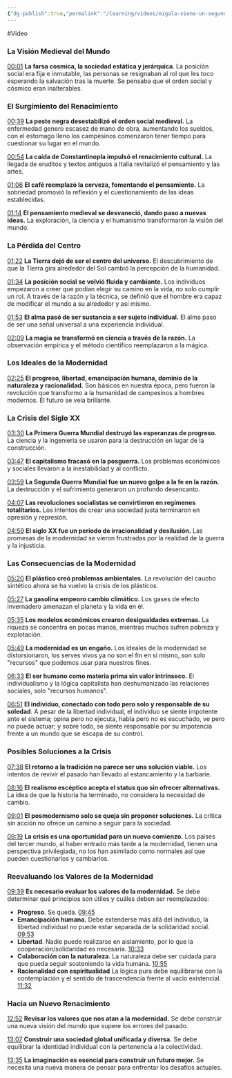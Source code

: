 ```yaml
---
{"dg-publish":true,"permalink":"/learning/videos/migala-viene-un-segundo-renacimiento/","created":"2025-01-21T17:44","updated":"2025-01-21T18:39"}
---
```


#Video

### La Visión Medieval del Mundo
[00:01](https://www.youtube.com/watch?v=gVKbtsaH3u8&t=1)
**La farsa cosmica, la sociedad estática y jerárquica**. La posición social era fija e inmutable, las personas se resignaban al rol que les toco esperando la salvación tras la muerte. Se pensaba que el orden social y cósmico eran inalterables.

### El Surgimiento del Renacimiento
[00:39](https://www.youtube.com/watch?t=39&v=gVKbtsaH3u8)
**La peste negra desestabilizó el orden social medieval.** La enfermedad genero escasez de mano de obra, aumentando los sueldos, con el estomago lleno los campesinos comenzaron  tener tiempo para cuestionar su lugar en el mundo.

[00:54](https://www.youtube.com/watch?t=54&v=gVKbtsaH3u8)
**La caída de Constantinopla impulsó el renacimiento cultural.** La llegada de eruditos y textos antiguos a Italia revitalizó el pensamiento y las artes.

[01:06](https://www.youtube.com/watch?t=66&v=gVKbtsaH3u8)
**El café reemplazó la cerveza, fomentando el pensamiento.** La sobriedad promovió la reflexión y el cuestionamiento de las ideas establecidas.

[01:14](https://www.youtube.com/watch?t=74&v=gVKbtsaH3u8)
**El pensamiento medieval se desvaneció, dando paso a nuevas ideas.** La exploración, la ciencia y el humanismo transformaron la visión del mundo.

### La Pérdida del Centro
[01:22](https://www.youtube.com/watch?t=82&v=gVKbtsaH3u8)
**La Tierra dejó de ser el centro del universo.** El descubrimiento de que la Tierra gira alrededor del Sol cambió la percepción de la humanidad.

[01:34](https://www.youtube.com/watch?t=94&v=gVKbtsaH3u8)
**La posición social se volvió fluida y cambiante.** Los individuos empezaron a creer que podían elegir su camino en la vida, no solo cumplir un rol. A través de la razón y la técnica, se definió que el hombre era capaz de modificar el mundo a su alrededor y así mismo.

[01:53](https://www.youtube.com/watch?t=113&v=gVKbtsaH3u8)
**El alma pasó de ser sustancia a ser sujeto individual.** El alma paso de ser una señal universal a una experiencia individual.

[02:09](https://www.youtube.com/watch?t=129&v=gVKbtsaH3u8)
**La magia se transformó en ciencia a través de la razón.** La observación empírica y el método científico reemplazaron a la mágica.

### Los Ideales de la Modernidad
[02:25](https://www.youtube.com/watch?t=145&v=gVKbtsaH3u8)
**El progreso, libertad, emancipación humana, dominio de la naturaleza y racionalidad.** Son básicos en nuestra época, pero fueron la revolución que transformo a la humanidad de campesinos a hombres modernos. El futuro se veía brillante.

### La Crisis del Siglo XX
[03:30](https://www.youtube.com/watch?t=210&v=gVKbtsaH3u8)
**La Primera Guerra Mundial destruyó las esperanzas de progreso.** La ciencia y la ingeniería se usaron para la destrucción en lugar de la construcción.

[03:47](https://www.youtube.com/watch?t=227&v=gVKbtsaH3u8)
**El capitalismo fracasó en la posguerra.** Los problemas económicos y sociales llevaron a la inestabilidad y al conflicto.

[03:59](https://www.youtube.com/watch?t=239&v=gVKbtsaH3u8)
**La Segunda Guerra Mundial fue un nuevo golpe a la fe en la razón.** La destrucción y el sufrimiento generaron un profundo desencanto.

[04:07](https://www.youtube.com/watch?t=247&v=gVKbtsaH3u8)
**Las revoluciones socialistas se convirtieron en regímenes totalitarios.** Los intentos de crear una sociedad justa terminaron en opresión y represión.

[04:59](https://www.youtube.com/watch?t=299&v=gVKbtsaH3u8)
**El siglo XX fue un periodo de irracionalidad y desilusión.** Las promesas de la modernidad se vieron frustradas por la realidad de la guerra y la injusticia.

### Las Consecuencias de la Modernidad
[05:20](https://www.youtube.com/watch?t=320&v=gVKbtsaH3u8)
**El plástico creó problemas ambientales.** La revolución del caucho sintético ahora se ha vuelvo la crisis de los plásticos.

[05:27](https://www.youtube.com/watch?t=327&v=gVKbtsaH3u8)
**La gasolina empeoro cambio climático.** Los gases de efecto invernadero amenazan el planeta y la vida en él.

[05:35](https://www.youtube.com/watch?t=335&v=gVKbtsaH3u8)
**Los modelos económicos crearon desigualdades extremas.** La riqueza se concentra en pocas manos, mientras muchos sufren pobreza y explotación.

[05:49](https://www.youtube.com/watch?t=349&v=gVKbtsaH3u8)
**La modernidad es un engaño.** Los ideales de la modernidad se distorsionaron, los serves vivos ya no son el fin en si mismo, son solo "recursos" que podemos usar para nuestros fines. 

[06:33](https://www.youtube.com/watch?t=393&v=gVKbtsaH3u8)
**El ser humano como materia prima sin valor intrínseco.** El individualismo y la lógica capitalista han deshumanizado las relaciones sociales, solo "recursos humanos".

[06:51](https://www.youtube.com/watch?t=411&v=gVKbtsaH3u8)
**El individuo, conectado con todo pero solo y responsable de su soledad**. A pesar de la libertad individual, el individuo se siente impotente ante el sistema; opina pero no ejecuta, habla pero no es escuchado, ve pero no puede actuar; y sobre todo, se siente responsable por su impotencia frente a un mundo que se escapa de su control.

### Posibles Soluciones a la Crisis
[07:38](https://www.youtube.com/watch?t=458&v=gVKbtsaH3u8)
**El retorno a la tradición no parece ser una solución viable.** Los intentos de revivir el pasado han llevado al estancamiento y la barbarie.

[08:16](https://www.youtube.com/watch?t=496&v=gVKbtsaH3u8)
**El realismo escéptico acepta el status quo sin ofrecer alternativas.** La idea de que la historia ha terminado, no considera la necesidad de cambio.

[09:01](https://www.youtube.com/watch?t=541&v=gVKbtsaH3u8)
**El posmodernismo solo se queja sin proponer soluciones.** La crítica sin acción no ofrece un camino a seguir para la sociedad.

[09:19](https://www.youtube.com/watch?t=559&v=gVKbtsaH3u8)
**La crisis es una oportunidad para un nuevo comienzo.** Los países del tercer mundo, al haber entrado más tarde a la modernidad, tienen una perspectiva privilegiada, no los han asimilado como normales así que pueden cuestionarlos y cambiarlos.

### Reevaluando los Valores de la Modernidad
[09:39](https://www.youtube.com/watch?t=579&v=gVKbtsaH3u8)
**Es necesario evaluar los valores de la modernidad.** Se debe determinar qué principios son útiles y cuáles deben ser reemplazados:
- **Progreso**. Se queda. [09:45](https://www.youtube.com/watch?t=585&v=gVKbtsaH3u8) 
- **Emancipación humana.**  Debe extenderse más allá del individuo, la libertad individual no puede estar separada de la solidaridad social. [09:53](https://www.youtube.com/watch?t=593&v=gVKbtsaH3u8) 
- **Libertad**. Nadie puede realizarse en aislamiento, por lo que la cooperación/solidaridad es necesaria. [10:33](https://www.youtube.com/watch?t=633&v=gVKbtsaH3u8) 
- **Colaboración con la naturaleza**. La naturaleza debe ser cuidada para que pueda seguir sosteniendo la vida humana. [10:55](https://www.youtube.com/watch?t=655&v=gVKbtsaH3u8) 
- **Racionalidad con espiritualidad** La lógica pura debe equilibrarse con la contemplación y el sentido de trascendencia frente al vacío existencial. [11:32](https://www.youtube.com/watch?t=692&v=gVKbtsaH3u8) 

### Hacia un Nuevo Renacimiento
[12:52](https://www.youtube.com/watch?t=772&v=gVKbtsaH3u8)
**Revisar los valores que nos atan a la modernidad.** Se debe construir una nueva visión del mundo que supere los errores del pasado.

[13:07](https://www.youtube.com/watch?t=787&v=gVKbtsaH3u8)
**Construir una sociedad global unificada y diversa.** Se debe equilibrar la identidad individual con la pertenencia a la colectividad.

[13:35](https://www.youtube.com/watch?t=815&v=gVKbtsaH3u8)
**La imaginación es esencial para construir un futuro mejor.** Se necesita una nueva manera de pensar para enfrentar los desafíos actuales.